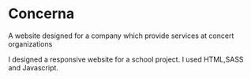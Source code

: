 # Concerna
A website designed for a company which provide services at concert organizations

I designed a responsive website for a school project. I used HTML,SASS and Javascript.
